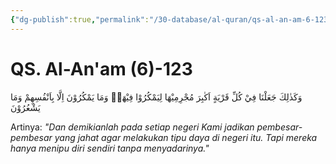 ```yaml
---
{"dg-publish":true,"permalink":"/30-database/al-quran/qs-al-an-am-6-123/"}
---
```



# QS. Al-An'am (6)-123
وَكَذٰلِكَ جَعَلْنَا فِيْ كُلِّ قَرْيَةٍ اَكٰبِرَ مُجْرِمِيْهَا لِيَمْكُرُوْا فِيْهَاۗ وَمَا يَمْكُرُوْنَ اِلَّا بِاَنْفُسِهِمْ وَمَا يَشْعُرُوْنَ 

Artinya: *"Dan demikianlah pada setiap negeri Kami jadikan pembesar-pembesar yang jahat agar melakukan tipu daya di negeri itu. Tapi mereka hanya menipu diri sendiri tanpa menyadarinya."*
